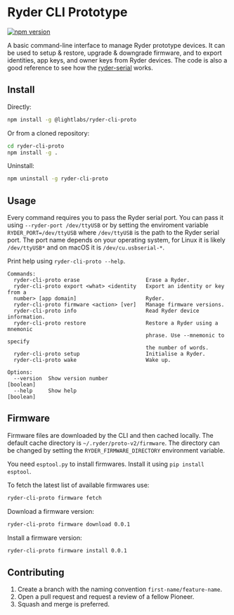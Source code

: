 # Ryder CLI Prototype

[![npm version](https://img.shields.io/npm/v/@lightlabs/ryder-cli-proto.svg?style=flat)](https://www.npmjs.com/package/@lightlabs/ryder-cli-proto)

A basic command-line interface to manage Ryder prototype devices. It can be used to setup & restore, upgrade & downgrade firmware, and to export identities, app keys, and owner keys from Ryder devices. The code is also a good reference to see how the [ryder-serial](https://github.com/Light-Labs/ryderserial-proto) works.

## Install

Directly:

```bash
npm install -g @lightlabs/ryder-cli-proto
```

Or from a cloned repository:

```bash
cd ryder-cli-proto
npm install -g .
```

Uninstall:

```bash
npm uninstall -g ryder-cli-proto
```

## Usage

Every command requires you to pass the Ryder serial port. You can pass it using `--ryder-port /dev/ttyUSB` or by setting the enviroment variable `RYDER_PORT=/dev/ttyUSB` where `/dev/ttyUSB` is the path to the Ryder serial port. The port name depends on your operating system, for Linux it is likely `/dev/ttyUSB*` and on macOS it is `/dev/cu.usbserial-*`.

Print help using `ryder-cli-proto --help`.

```
Commands:
  ryder-cli-proto erase                     Erase a Ryder.
  ryder-cli-proto export <what> <identity   Export an identity or key from a
  number> [app domain]                      Ryder.
  ryder-cli-proto firmware <action> [ver]   Manage firmware versions.
  ryder-cli-proto info                      Read Ryder device information.
  ryder-cli-proto restore                   Restore a Ryder using a mnemonic
                                            phrase. Use --mnemonic to specify
                                            the number of words.
  ryder-cli-proto setup                     Initialise a Ryder.
  ryder-cli-proto wake                      Wake up.

Options:
  --version  Show version number                                       [boolean]
  --help     Show help                                                 [boolean]
```

## Firmware

Firmware files are downloaded by the CLI and then cached locally. The default cache directory is `~/.ryder/proto-v2/firmware`. The directory can be changed by setting the `RYDER_FIRMWARE_DIRECTORY` environment variable.

You need `esptool.py` to install firmwares. Install it using `pip install esptool`.

To fetch the latest list of available firmwares use:

```bash
ryder-cli-proto firmware fetch
```

Download a firmware version:

```bash
ryder-cli-proto firmware download 0.0.1
```

Install a firmware version:

```bash
ryder-cli-proto firmware install 0.0.1
```

## Contributing

1. Create a branch with the naming convention `first-name/feature-name`.
2. Open a pull request and request a review of a fellow Pioneer.
3. Squash and merge is preferred.
